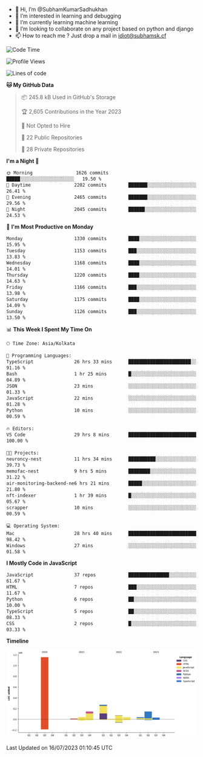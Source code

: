 - 👋 Hi, I’m @SubhamKumarSadhukhan
- 👀 I’m interested in learning and debugging
- 🌱 I’m currently learning machine learning
- 💞️ I’m looking to collaborate on any project based on python and django
- 📫 How to reach me ?
      Just drop a mail in idiot@subhamsk.cf

<!---
SubhamKumarSadhukhan/SubhamKumarSadhukhan is a ✨ special ✨ repository because its `README.md` (this file) appears on your GitHub profile.
You can click the Preview link to take a look at your changes.
--->


<!--START_SECTION:waka-->
![Code Time](http://img.shields.io/badge/Code%20Time-1%2C335%20hrs%2049%20mins-blue)

![Profile Views](http://img.shields.io/badge/Profile%20Views-0-blue)

![Lines of code](https://img.shields.io/badge/From%20Hello%20World%20I%27ve%20Written-2.0%20million%20lines%20of%20code-blue)

**🐱 My GitHub Data** 

> 📦 245.8 kB Used in GitHub's Storage 
 > 
> 🏆 2,605 Contributions in the Year 2023
 > 
> 🚫 Not Opted to Hire
 > 
> 📜 22 Public Repositories 
 > 
> 🔑 28 Private Repositories 
 > 
**I'm a Night 🦉** 

```text
🌞 Morning                1626 commits        █████░░░░░░░░░░░░░░░░░░░░   19.50 % 
🌆 Daytime                2202 commits        ███████░░░░░░░░░░░░░░░░░░   26.41 % 
🌃 Evening                2465 commits        ███████░░░░░░░░░░░░░░░░░░   29.56 % 
🌙 Night                  2045 commits        ██████░░░░░░░░░░░░░░░░░░░   24.53 % 
```
📅 **I'm Most Productive on Monday** 

```text
Monday                   1330 commits        ████░░░░░░░░░░░░░░░░░░░░░   15.95 % 
Tuesday                  1153 commits        ███░░░░░░░░░░░░░░░░░░░░░░   13.83 % 
Wednesday                1168 commits        ████░░░░░░░░░░░░░░░░░░░░░   14.01 % 
Thursday                 1220 commits        ████░░░░░░░░░░░░░░░░░░░░░   14.63 % 
Friday                   1166 commits        ███░░░░░░░░░░░░░░░░░░░░░░   13.98 % 
Saturday                 1175 commits        ████░░░░░░░░░░░░░░░░░░░░░   14.09 % 
Sunday                   1126 commits        ███░░░░░░░░░░░░░░░░░░░░░░   13.50 % 
```


📊 **This Week I Spent My Time On** 

```text
🕑︎ Time Zone: Asia/Kolkata

💬 Programming Languages: 
TypeScript               26 hrs 33 mins      ███████████████████████░░   91.16 % 
Bash                     1 hr 25 mins        █░░░░░░░░░░░░░░░░░░░░░░░░   04.89 % 
JSON                     23 mins             ░░░░░░░░░░░░░░░░░░░░░░░░░   01.33 % 
JavaScript               22 mins             ░░░░░░░░░░░░░░░░░░░░░░░░░   01.28 % 
Python                   10 mins             ░░░░░░░░░░░░░░░░░░░░░░░░░   00.59 % 

🔥 Editors: 
VS Code                  29 hrs 8 mins       █████████████████████████   100.00 % 

🐱‍💻 Projects: 
neuroncy-nest            11 hrs 34 mins      ██████████░░░░░░░░░░░░░░░   39.73 % 
memofac-nest             9 hrs 5 mins        ████████░░░░░░░░░░░░░░░░░   31.22 % 
air-monitoring-backend-ne6 hrs 21 mins       █████░░░░░░░░░░░░░░░░░░░░   21.80 % 
nft-indexer              1 hr 39 mins        █░░░░░░░░░░░░░░░░░░░░░░░░   05.67 % 
scrapper                 10 mins             ░░░░░░░░░░░░░░░░░░░░░░░░░   00.59 % 

💻 Operating System: 
Mac                      28 hrs 40 mins      █████████████████████████   98.42 % 
Windows                  27 mins             ░░░░░░░░░░░░░░░░░░░░░░░░░   01.58 % 
```

**I Mostly Code in JavaScript** 

```text
JavaScript               37 repos            ███████████████░░░░░░░░░░   61.67 % 
HTML                     7 repos             ███░░░░░░░░░░░░░░░░░░░░░░   11.67 % 
Python                   6 repos             ██░░░░░░░░░░░░░░░░░░░░░░░   10.00 % 
TypeScript               5 repos             ██░░░░░░░░░░░░░░░░░░░░░░░   08.33 % 
CSS                      2 repos             █░░░░░░░░░░░░░░░░░░░░░░░░   03.33 % 
```



**Timeline**

![Lines of Code chart](https://raw.githubusercontent.com/SubhamKumarSadhukhan/SubhamKumarSadhukhan/main/assets/bar_graph.png)


 Last Updated on 16/07/2023 01:10:45 UTC
<!--END_SECTION:waka-->
